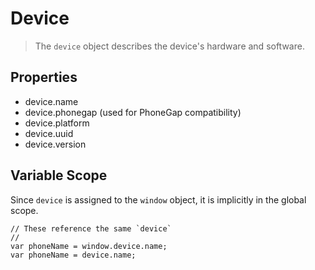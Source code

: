 Device
======

> The `device` object describes the device's hardware and software.

Properties
----------

- device.name
- device.phonegap (used for PhoneGap compatibility)
- device.platform
- device.uuid
- device.version

Variable Scope
--------------

Since `device` is assigned to the `window` object, it is implicitly in the global scope.

    // These reference the same `device`
    //
    var phoneName = window.device.name;
    var phoneName = device.name;